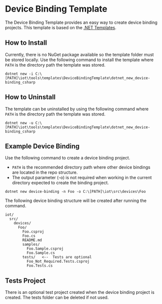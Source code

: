 ﻿# Device Binding Template

The Device Binding Template provides an easy way to create device binding projects.  This template is based on the [.NET Templates](https://github.com/dotnet/templating).

## How to Install
Currently, there is no NuGet package available so the template folder must be stored locally.  Use the following command to install the template where `PATH` is the directory path the template was stored.

```console
dotnet new -i C:\[PATH]\iot\tools\templates\DeviceBindingTemplate\dotnet_new_device-binding_csharp
```

## How to Uninstall
The template can be uninstalled by using the following command where `PATH` is the directory path the template was stored.

```console
dotnet new -u C:\[PATH]\iot\tools\templates\DeviceBindingTemplate\dotnet_new_device-binding_csharp
```

## Example Device Binding
Use the following command to create a device binding project.

  * `PATH` is the recommended directory path where other device bindings are located in the repo structure.
  * The output parameter (-o) is not required when working in the current directory expected to create the binding project.
  
```console
dotnet new device-binding -n Foo -o C:\[PATH]\iot\src\devices\Foo
```
The following device binding structure will be created after running the command.

```
iot/
  src/
    devices/
      Foo/
        Foo.csproj
        Foo.cs
        README.md
        samples/
          Foo.Sample.csproj
          Foo.Sample.cs
        tests/   <--  Tests are optional
          Foo_Not_Required.Tests.csproj
          Foo.Tests.cs
```

## Tests Project
There is an optional test project created when the device binding project is created.  The tests folder can be deleted if not used.